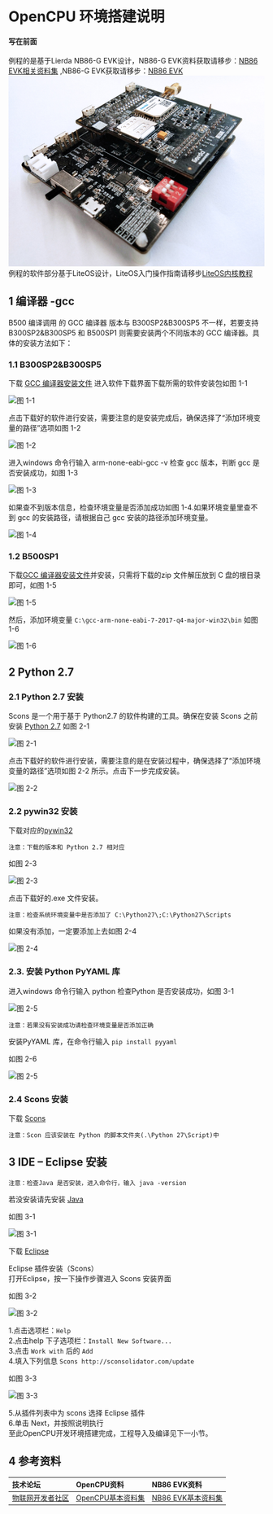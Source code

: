 #  OpenCPU 环境搭建说明
#### 写在前面 
例程的是基于Lierda NB86-G EVK设计，NB86-G EVK资料获取请移步：[NB86 EVK相关资料集](http://bbs.lierda.com/forum.php?mod=viewthread&tid=86&page=1&extra=&_dsign=91f69885)  ,NB86-G EVK获取请移步：[NB86 EVK](https://item.taobao.com/item.htm?spm=a1z10.5-c.w4002-21080581561.13.565878241Htgvt&id=578262725191)              
 ![NB86EVK](../../Picture/NB86EVK黑色.png)  
例程的软件部分基于LiteOS设计，LiteOS入门操作指南请移步[LiteOS内核教程](https://liteos.github.io/tutorials/kernel/)
## 1 编译器 -gcc
B500 编译调用 的 GCC 编译器 版本与 B300SP2&B300SP5 不一样，若要支持B300SP2&B300SP5 和 B500SP1 则需要安装两个不同版本的 GCC 编译器。具体的安装方法如下：  
### 1.1 B300SP2&B300SP5  
下载 [GCC 编译器安装文件](https://launchpad.net/gcc-arm-embedded/+download)
进入软件下载界面下载所需的软件安装包如图 1-1  

![图 1-1](../../Picture/图1-1.png)  

点击下载好的软件进行安装，需要注意的是安装完成后，确保选择了“添加环境变量的路径”选项如图 1-2  

![图 1-2](../../Picture/图1-2.png)  

进入windows 命令行输入 arm-none-eabi-gcc -v 检查 gcc 版本，判断 gcc 是否安装成功，如图 1-3  

![图 1-3](../../Picture/图1-3.png)  

如果查不到版本信息，检查环境变量是否添加成功如图 1-4.如果环境变量里查不到 gcc 的安装路径，请根据自己 gcc 安装的路径添加环境变量。  

![图 1-4](../../Picture/图1-4.png)  

### 1.2 B500SP1
下载[GCC 编译器安装文件](https://armkeil.blob.core.windows.net/developer/Files/downloads/gnu-rm/7-2017q4/gcc-arm-none-eabi-7-2017-q4-major-win32.zip)并安装，只需将下载的zip 文件解压放到 C 盘的根目录即可，如图 1-5  

![图 1-5](../../Picture/图1-5.png)  

然后，添加环境变量 ` C:\gcc-arm-none-eabi-7-2017-q4-major-win32\bin `
如图 1-6  

![图 1-6](../../Picture/图1-6.png)

## 2 Python 2.7  
### 2.1 Python 2.7 安装  
Scons 是一个用于基于 Python2.7 的软件构建的工具。确保在安装 Scons 之前安装 [Python 2.7](https://www.python.org/downloads/release/python-2710/)
如图 2-1  

![图 2-1](../../Picture/图2-1.png)  

点击下载好的软件进行安装，需要注意的是在安装过程中，确保选择了“添加环境变量的路径”选项如图 2-2 所示。点击下一步完成安装。

![图 2-2](../../Picture/图2-2.png)  

### 2.2 pywin32 安装
下载对应的[pywin32](https://sourceforge.net/projects/pywin32/files/pywin32/Build%20221/)

`注意：下载的版本和 Python 2.7 相对应` 

如图 2-3  

![图 2-3](../../Picture/图2-3.png)  

点击下载好的.exe 文件安装。

`注意：检查系统环境变量中是否添加了 C:\Python27\;C:\Python27\Scripts`

如果没有添加，一定要添加上去如图 2-4  

![图 2-4](../../Picture/图2-4.png)  

### 2.3. 安装 Python PyYAML 库

进入windows 命令行输入 python 检查Python 是否安装成功，如图 3-1  

![图 2-5](../../Picture/图2-5.png)  

`注意：若果没有安装成功请检查环境变量是否添加正确`

安装PyYAML 库，在命令行输入 `pip install pyyaml` 

如图 2-6  

![图 2-5](../../Picture/图2-6.png)

### 2.4 Scons 安装

下载 [Scons](https://sourceforge.net/projects/scons/files/scons/2.4.0/ )  

`注意：Scon 应该安装在 Python 的脚本文件夹(.\Python 27\Script)中`

## 3 IDE – Eclipse 安装  

`注意：检查Java 是否安装，进入命令行，输入 java -version`  

若没安装请先安装 [Java](https://www.java.com/en/download/)

如图 3-1  

![图 3-1](../../Picture/图3-1.png)  

下载 [Eclipse](https://www.eclipse.org/downloads/packages/release/mars/2/eclipse-ide-cc-developers)  

Eclipse 插件安装（Scons）  
打开Eclipse，按一下操作步骤进入 Scons 安装界面  

如图 3-2  

![图 3-2](../../Picture/图3-2.png)  

1.点击选项栏：`Help`  
2.点击help 下子选项栏：`Install New Software...`  
3.点击 `Work with` 后的 `Add`      
4.填入下列信息 `Scons http://sconsolidator.com/update`

如图 3-3  

![图 3-3](../../Picture/图3-3.png) 

5.从插件列表中为 scons 选择 Eclipse 插件  
6.单击 Next，并按照说明执行  
至此OpenCPU开发环境搭建完成，工程导入及编译见下一小节。
## 4 参考资料  

| 技术论坛 | OpenCPU资料 | NB86 EVK资料
| :----------- | :----------- | :----------- |
| [物联网开发者社区](http://bbs.lierda.com) |  [OpenCPU基本资料集](https://github.com/lierda-nb-iot-team/Lierda_OpenCPU_SDK) |  [NB86 EVK基本资料集](https://github.com/lierda-nb-iot-team/Lierda_NB86_EVK) |
